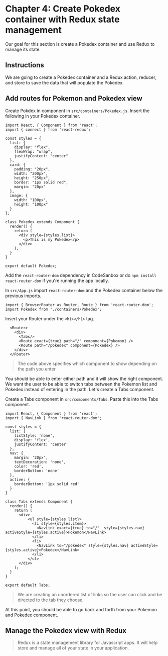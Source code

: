 # Chapter 4: Create Pokedex container with Redux state management

Our goal for this section is create a Pokedex container and use Redux to manage its state.

## Instructions

We are going to create a Pokedex container and a Redux action, reducer, and store to save the data that will populate the Pokedex. 

## Add routes for Pokemon and Pokedex view

Create Pokdex in component in `src/containers/Pokedex.js`. Insert the following in your Pokedex container. 

```
import React, { Component } from 'react';
import { connect } from 'react-redux';

const styles = {
  list: {
    display: "flex",
    flexWrap: "wrap",
    justifyContent: "center"
  },
  card: {
    padding: "20px",
    width: "200px",
    height: "250px",
    border: "1px solid red",
    margin: "20px"
  },
  image: {
    width: "100px",
    height: "100px"
  }
};

class Pokedex extends Component {
  render() {
    return (
      <div style={styles.list}>
        <p>This is my Pokedex</p>
      </div>
    );
  }
}

export default Pokedex;
```

Add the `react-router-dom` dependency in CodeSanbox or do `npm install react-router-dom` if you're running the app locally.

In `src/App.js` import `react-router-dom` and the Pokedex container below the previous imports. 

```
import { BrowserRouter as Router, Route } from 'react-router-dom';
import Pokedex from './containers/Pokedex';
```

Insert your Router under the `<h1></h1>` tag. 

```
  <Router>
    <div>
      <Tabs/>
      <Route exact={true} path="/" component={Pokemon} />
      <Route path="/pokedex" component={Pokedex} />
    </div>
  </Router>
```

> The code above specifies which component to show depending on the path you enter. 

You should be able to enter either path and it will show the right component. We want the user to be able to switch tabs between the Pokemon list and Pokedex instead of entering in the path. Let's create a Tabs component.

Create a Tabs component in `src/components/Tabs`. Paste this into the Tabs component. 

```
import React, { Component } from 'react';
import { NavLink } from 'react-router-dom';

const styles = {
  list: {
    listStyle: 'none',
    display: 'flex',
    justifyContent: 'center'
  },
  nav: {
    margin: '20px',
    textDecoration: 'none',
    color: 'red',
    borderBottom: 'none'
  },
  active: {
    borderBottom: '1px solid red'
  }
}

class Tabs extends Component {
  render() {
    return (
      <div>
          <ul style={styles.list}>
            <li style={styles.item}>
              <NavLink exact={true} to="/"  style={styles.nav} activeStyle={styles.active}>Pokemon</NavLink>
            </li>
            <li>
              <NavLink to="/pokedex" style={styles.nav} activeStyle={styles.active}>Pokedex</NavLink>
            </li>
          </ul>
      </div>
    );
  }
}

export default Tabs;
```

> We are creating an unordered list of links so the user can click and be directed to the tab they choose. 

At this point, you should be able to go back and forth from your Pokemon and Pokedex component. 

## Manage the Pokedex view with Redux

> Redux is a state management library for Javascript apps. It will help store and manage all of your state in your application. 










